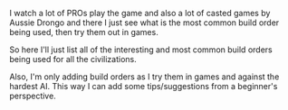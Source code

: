 I watch a lot of PROs play the game and also a lot of casted games by Aussie Drongo and there I just see what is the most common build order being used, then try them out in games.

So here I'll just list all of the interesting and most common build orders being used for all the civilizations.

Also, I'm only adding build orders as I try them in games and against the hardest AI. This way I can add some tips/suggestions from a beginner's perspective.

